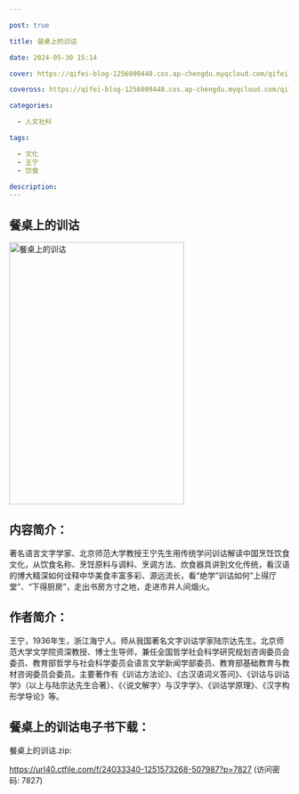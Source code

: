 ```yaml
---

post: true

title: 餐桌上的训诂

date: 2024-05-30 15:14

cover: https://qifei-blog-1256009448.cos.ap-chengdu.myqcloud.com/qifei-blog/s34231835.jpg

coveross: https://qifei-blog-1256009448.cos.ap-chengdu.myqcloud.com/qifei-blog/s34231835.jpg

categories:

  - 人文社科

tags:

  - 文化
  - 王宁
  - 饮食

description:
---
```


## 餐桌上的训诂

<img alt="餐桌上的训诂" class="aligncenter loading" data-was-processed="true" decoding="async" fetchpriority="high" height="471" src="https://qifei-blog-1256009448.cos.ap-chengdu.myqcloud.com/qifei-blog/s34231835.jpg" style="cursor: zoom-in;" width="314"/>

## 内容简介：

著名语言文字学家、北京师范大学教授王宁先生用传统学问训诂解读中国烹饪饮食文化，从饮食名称、烹饪原料与调料、烹调方法、炊食器具讲到文化传统，看汉语的博大精深如何诠释中华美食丰富多彩、源远流长，看“绝学”训诂如何“上得厅堂”、“下得厨房”，走出书房方寸之地，走进市井人间烟火。

## 作者简介：

王宁，1936年生，浙江海宁人。师从我国著名文字训诂学家陆宗达先生。北京师范大学文学院资深教授、博士生导师，兼任全国哲学社会科学研究规划咨询委员会委员、教育部哲学与社会科学委员会语言文学新闻学部委员、教育部基础教育与教材咨询委员会委员。主要著作有《训诂方法论》、《古汉语词义答问》、《训诂与训诂学》（以上与陆宗达先生合著）、《〈说文解字〉与汉字学》、《训诂学原理》、《汉字构形学导论》等。

## 餐桌上的训诂电子书下载：

餐桌上的训诂.zip: 

https://url40.ctfile.com/f/24033340-1251573268-507987?p=7827 (访问密码: 7827)
